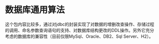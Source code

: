 
# 数据库通用算法

这个包内容比较多，通过对jdbc的封装实现了对数据的增删改查操作、存储过程的调用、命名参数查询语句的支持、对数据库结构更改的DDL操作。另外它充分考虑的数据库的兼容性（目前仅限MySql、Oracle、DB2、Sql Server、H2）。
